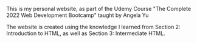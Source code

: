 This is my personal website, as part of the Udemy Course "The Complete 2022 Web Development Bootcamp" taught by Angela Yu

The website is created using the knowledge I learned from Section 2: Introduction to HTML, as well as Section 3: Intermediate HTML.